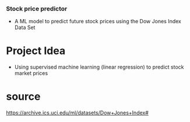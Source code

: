 ### Stock price predictor 
 - A ML model to predict future stock prices using the Dow Jones Index Data Set 

# Project Idea
 - Using supervised machine learning (linear regression) to predict stock market prices

# source
https://archive.ics.uci.edu/ml/datasets/Dow+Jones+Index#


